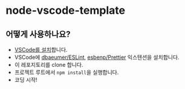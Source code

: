# node-vscode-template

## 어떻게 사용하나요?
- [VSCode를 설치](https://code.visualstudio.com/)합니다.
- VSCode에 [dbaeumer/ESLint](https://marketplace.visualstudio.com/items?itemName=dbaeumer.vscode-eslint), [esbenp/Prettier](https://marketplace.visualstudio.com/items?itemName=esbenp.prettier-vscode) 익스텐션을 설치합니다.
- 이 레포지토리를 clone 합니다.
- 프로젝트 루트에서 `npm install`을 실행합니다.
- 코딩 시작!

